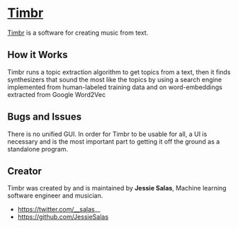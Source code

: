 # [Timbr](http://timbr.ml/) 

[Timbr](http://timbr.ml/) is a software for creating music from text. 

## How it Works 
Timbr runs a topic extraction algorithm to get topics from a text, then it finds synthesizers that sound the most like the topics by using a search engine implemented from human-labeled training data and on word-embeddings extracted from Google Word2Vec
## Bugs and Issues
There is no unified GUI. In order for Timbr to be usable for all, a UI is necessary and is the most important part to getting it off the ground as a standalone program.
## Creator

Timbr was created by and is maintained by **Jessie Salas**, Machine learning software engineer and musician. 

* https://twitter.com/__salas__
* https://github.com/JessieSalas
